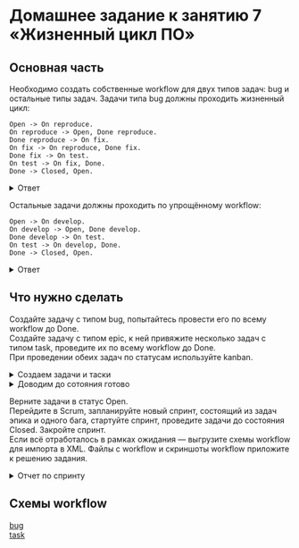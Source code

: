 # Домашнее задание к занятию 7 «Жизненный цикл ПО»   

## Основная часть   

Необходимо создать собственные workflow для двух типов задач: bug и остальные типы задач. Задачи типа bug должны проходить жизненный цикл:   
```
Open -> On reproduce.
On reproduce -> Open, Done reproduce.
Done reproduce -> On fix.
On fix -> On reproduce, Done fix.
Done fix -> On test.
On test -> On fix, Done.
Done -> Closed, Open.
```   
<details>
<summary>Ответ</summary>
<br>

![Снимок экрана 2023-07-30 в 08 56 42](https://github.com/tomaevmax/devops-netology/assets/32243921/a9d5f182-03c9-464d-b3c7-5ec76d11472c)

</details>   

Остальные задачи должны проходить по упрощённому workflow:   
```
Open -> On develop.
On develop -> Open, Done develop.
Done develop -> On test.
On test -> On develop, Done.
Done -> Closed, Open.
```   
<details>
<summary>Ответ</summary>
<br>
  
![Снимок экрана 2023-07-30 в 08 56 58](https://github.com/tomaevmax/devops-netology/assets/32243921/fc7e5452-e748-480f-8b14-9aa5d41a6a82)
</details>


##  Что нужно сделать

Создайте задачу с типом bug, попытайтесь провести его по всему workflow до Done.   
Создайте задачу с типом epic, к ней привяжите несколько задач с типом task, проведите их по всему workflow до Done.   
При проведении обеих задач по статусам используйте kanban.   
<details>
<summary>Создаем задачи и таски</summary>
<br>

![Снимок экрана 2023-07-30 в 08 33 32](https://github.com/tomaevmax/devops-netology/assets/32243921/796b5268-21c9-4def-bc83-3353f7e448cd)
</details>   

<details>
<summary>Доводим до сотояния готово</summary>
<br>

![gotovo kanban](https://github.com/tomaevmax/devops-netology/assets/32243921/2e57903d-b57c-4424-b267-1b3f1e0c1b9f)
</details>   

Верните задачи в статус Open.   
Перейдите в Scrum, запланируйте новый спринт, состоящий из задач эпика и одного бага, стартуйте спринт, проведите задачи до состояния Closed. Закройте спринт.   
Если всё отработалось в рамках ожидания — выгрузите схемы workflow для импорта в XML. Файлы с workflow и скриншоты workflow приложите к решению задания.   

<details>
<summary>Отчет по спринту</summary>
<br>

![Снимок экрана 2023-07-30 в 08 45 57](https://github.com/tomaevmax/devops-netology/assets/32243921/a3f7d62e-40e2-4083-8219-61eb1a5aae10)
</details>

##  Схемы workflow   
[bug](bug.xml)   
[task](All%20task.xml)
